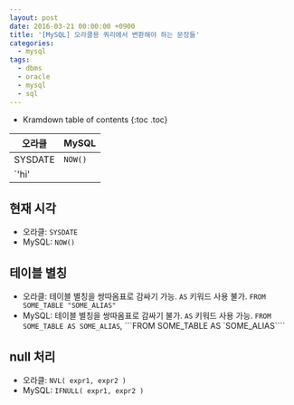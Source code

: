 ```yaml
---
layout: post
date: 2016-03-21 00:00:00 +0900
title: '[MySQL] 오라클용 쿼리에서 변환해야 하는 문장들'
categories:
  - mysql
tags:
  - dbms
  - oracle
  - mysql
  - sql
---
```


* Kramdown table of contents
{:toc .toc}

|오라클|MySQL|
|--|--|
|SYSDATE|`NOW()`|
|`'hi' || 'there'`|`CONCAT('hi', 'there')`|

## 현재 시각

- 오라클: `SYSDATE`
- MySQL: `NOW()`

## 테이블 별칭

- 오라클: 테이블 별칭을 쌍따옴표로 감싸기 가능. `AS` 키워드 사용 불가. ```FROM SOME_TABLE "SOME_ALIAS"```
- MySQL: 테이블 별칭을 쌍따옴표로 감싸기 불가. `AS` 키워드 사용 가능. ```FROM SOME_TABLE AS SOME_ALIAS```, ```FROM SOME_TABLE AS `SOME_ALIAS````

## null 처리

- 오라클: `NVL( expr1, expr2 )`
- MySQL: `IFNULL( expr1, expr2 )`
